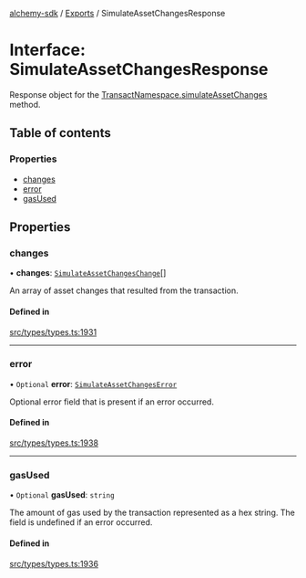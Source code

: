 [alchemy-sdk](../README.md) / [Exports](../modules.md) / SimulateAssetChangesResponse

# Interface: SimulateAssetChangesResponse

Response object for the [TransactNamespace.simulateAssetChanges](../classes/TransactNamespace.md#simulateassetchanges) method.

## Table of contents

### Properties

- [changes](SimulateAssetChangesResponse.md#changes)
- [error](SimulateAssetChangesResponse.md#error)
- [gasUsed](SimulateAssetChangesResponse.md#gasused)

## Properties

### changes

• **changes**: [`SimulateAssetChangesChange`](SimulateAssetChangesChange.md)[]

An array of asset changes that resulted from the transaction.

#### Defined in

[src/types/types.ts:1931](https://github.com/alchemyplatform/alchemy-sdk-js/blob/7bf2430/src/types/types.ts#L1931)

___

### error

• `Optional` **error**: [`SimulateAssetChangesError`](SimulateAssetChangesError.md)

Optional error field that is present if an error occurred.

#### Defined in

[src/types/types.ts:1938](https://github.com/alchemyplatform/alchemy-sdk-js/blob/7bf2430/src/types/types.ts#L1938)

___

### gasUsed

• `Optional` **gasUsed**: `string`

The amount of gas used by the transaction represented as a hex string. The
field is undefined if an error occurred.

#### Defined in

[src/types/types.ts:1936](https://github.com/alchemyplatform/alchemy-sdk-js/blob/7bf2430/src/types/types.ts#L1936)
